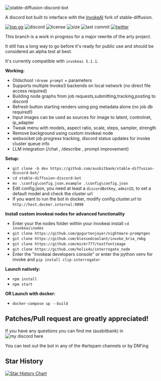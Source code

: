 ![stable-diffusion-discord-bot](https://github.com/ausbitbank/stable-diffusion-discord-bot/assets/1692203/ab84734b-1c40-4216-8c5b-14cecc93f69d)

A discord bot built to interface with the [InvokeAI](https://github.com/invoke-ai/InvokeAI) fork of stable-diffusion.

[![top.gg](https://top.gg/api/widget/servers/973484171534172170.svg)](https://top.gg/bot/973484171534172170)
![discord](https://img.shields.io/discord/419390618209353730?style=plastic)
![license](https://img.shields.io/github/license/ausbitbank/stable-diffusion-discord-bot?style=plastic)
![size](https://img.shields.io/github/repo-size/ausbitbank/stable-diffusion-discord-bot?style=plastic)
![last commit](https://img.shields.io/github/last-commit/ausbitbank/stable-diffusion-discord-bot/arty2-invoke4-WIP?style=plastic)
[![twitter](https://img.shields.io/twitter/follow/ausbitbank?style=social)](https://twitter.com/ausbitbank)

This branch is a work in progress for a major rewrite of the arty project. 

It still has a long way to go before it's ready for public use and should be considered an alpha test at best.

It's currently compatible with `invokeai 5.1.1`.

**Working:**
- Oldschool `!dream prompt` + parameters
- Supports multiple Invoke3 backends on local network (no direct file access required)
- Building node graphs from job requests,submitting,tracking,posting to discord
- Refresh button starting renders using png metadata alone (no job db required!)
- Input images can be used as sources for image to latent, controlnet, ip_adapter
- Tweak menu with models, aspect ratio, scale, steps, sampler, strength
- Remove background using custom invokeai node
- websocket job progress tracking, discord status updates for invoke cluster queue info
- LLM integration (/chat , /describe , prompt improvement)

**Setup:**

- `git clone -b dev https://github.com/ausbitbank/stable-diffusion-discord-bot/`
- `cd stable-diffusion-discord-bot`
- `mv .\config\config.json.example .\config\config.json`
- Edit config.json, you need at least a `discordBotKey`, `adminID`, to set a default model and check the cluster url 
- If you want to run the bot in docker, modify config.cluster.url to `http://host.docker.internal:9090`

**Install custom invokeai nodes for advanced functionality**
- Enter your the nodes folder within your invokeai install `cd invokeai\nodes`
- `git clone https://github.com/gogurtenjoyer/nightmare-promptgen`
- `git clone https://github.com/blessedcoolant/invoke_bria_rmbg`
- `git clone https://github.com/mickr777/textfontimage`
- `git clone https://github.com/helix4u/interrogate_node`
- Enter the "invokeai developers console" or enter the python venv for invoke and `pip install clip-interrogator`

**Launch natively:**
- `npm install`
- `npm start`

**OR Launch with docker:**
- `docker-compose up --build` 


**Patches/Pull request are greatly appreciated!**
-----------------------

If you have any questions you can find me (ausbitbank) in ![my discord here]([https://discord.gg/DSdK9KRJxq](https://discord.gg/ausbit-s-stuff-and-things-419390618209353730))

You can test out the bot in any of the #artspam channels or by DM'ing

## Star History

[![Star History Chart](https://api.star-history.com/svg?repos=ausbitbank/stable-diffusion-discord-bot&type=Date)](https://star-history.com/#ausbitbank/stable-diffusion-discord-bot&Date)
